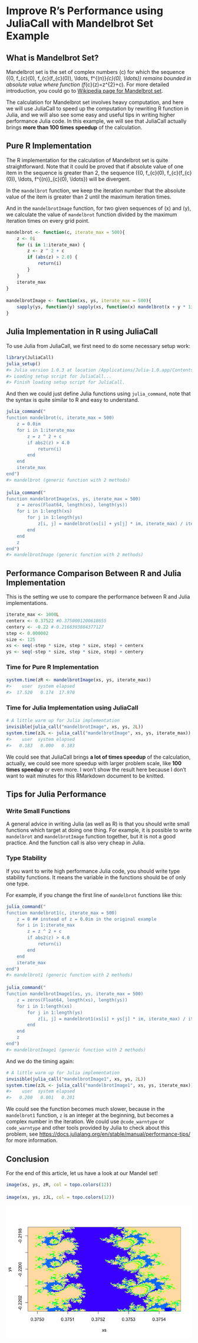 
# Improve R’s Performance using JuliaCall with Mandelbrot Set Example

## What is Mandelbrot Set?

Mandelbrot set is the set of complex numbers \(c\) for which the
sequence
\(\{0, f_{c}(0), f_{c}(f_{c}(0)), \ldots, f^{(n)}_{c}(0), \ldots\}\)
remains bounded in absolute value where function \(f_{c}(z)=z^{2}+c\).
For more detailed introduction, you could go to [Wikipedia page for
Mandelbrot set](https://en.wikipedia.org/wiki/Mandelbrot_set).

The calculation for Mandelbrot set involves heavy computation, and here
we will use JuliaCall to speed up the computation by rewriting R
function in Julia, and we will also see some easy and useful tips in
writing higher performance Julia code. In this example, we will see that
JuliaCall actually brings **more than 100 times speedup** of the
calculation.

## Pure R Implementation

The R implementation for the calculation of Mandelbrot set is quite
straightforward. Note that it could be proved that if absolute value of
one item in the sequence is greater than 2, the sequence
\(\{0, f_{c}(0), f_{c}(f_{c}(0)), \ldots, f^{(n)}_{c}(0), \ldots\}\)
will be divergent.

In the `mandelbrot` function, we keep the iteration number that the
absolute value of the item is greater than 2 until the maximum iteration
times.

And in the `mandelbrotImage` function, for two given sequences of \(x\)
and \(y\), we calculate the value of `mandelbrot` function divided by
the maximum iteration times on every grid point.

``` r
mandelbrot <- function(c, iterate_max = 500){
    z <- 0i
    for (i in 1:iterate_max) {
        z <- z ^ 2 + c
        if (abs(z) > 2.0) {
            return(i)
        }
    }
    iterate_max
}

mandelbrotImage <- function(xs, ys, iterate_max = 500){
    sapply(ys, function(y) sapply(xs, function(x) mandelbrot(x + y * 1i, iterate_max = iterate_max))) / iterate_max
}
```

## Julia Implementation in R using JuliaCall

To use Julia from JuliaCall, we first need to do some necessary setup
work:

``` r
library(JuliaCall)
julia_setup()
#> Julia version 1.0.3 at location /Applications/Julia-1.0.app/Contents/Resources/julia/bin will be used.
#> Loading setup script for JuliaCall...
#> Finish loading setup script for JuliaCall.
```

And then we could just define Julia functions using `julia_command`,
note that the syntax is quite similar to R and easy to understand.

``` r
julia_command("
function mandelbrot(c, iterate_max = 500)
    z = 0.0im
    for i in 1:iterate_max
        z = z ^ 2 + c
        if abs2(z) > 4.0
            return(i)
        end
    end
    iterate_max
end")
#> mandelbrot (generic function with 2 methods)

julia_command("
function mandelbrotImage(xs, ys, iterate_max = 500)
    z = zeros(Float64, length(xs), length(ys))
    for i in 1:length(xs)
        for j in 1:length(ys)
            z[i, j] = mandelbrot(xs[i] + ys[j] * im, iterate_max) / iterate_max
        end
    end
    z
end")
#> mandelbrotImage (generic function with 2 methods)
```

## Performance Comparison Between R and Julia Implementation

This is the setting we use to compare the performance between R and
Julia implementations.

``` r
iterate_max <- 1000L
centerx <- 0.37522 #0.3750001200618655
centery <- -0.22 #-0.2166393884377127
step <- 0.000002
size <- 125
xs <- seq(-step * size, step * size, step) + centerx
ys <- seq(-step * size, step * size, step) + centery
```

### Time for Pure R Implementation

``` r
system.time(zR <- mandelbrotImage(xs, ys, iterate_max))
#>    user  system elapsed 
#>  17.520   0.174  17.970
```

### Time for Julia Implementation using JuliaCall

``` r
# A little warm up for Julia implementation
invisible(julia_call("mandelbrotImage", xs, ys, 2L))
system.time(zJL <- julia_call("mandelbrotImage", xs, ys, iterate_max))
#>    user  system elapsed 
#>   0.183   0.000   0.183
```

We could see that JuliaCall brings **a lot of times speedup** of the
calculation, actually, we could see more speedup with larger problem
scale, like **100 times speedup** or even more. I won’t show the result
here because I don’t want to wait minutes for this RMarkdown document to
be knitted.

## Tips for Julia Performance

### Write Small Functions

A general advice in writing Julia (as well as R) is that you should
write small functions which target at doing one thing. For example, it
is possible to write `mandelbrot` and `mandelbrotImage` function
together, but it is not a good practice. And the function call is also
very cheap in Julia.

### Type Stability

If you want to write high performance Julia code, you should write type
stability functions. It means the variable in the functions should be of
only one type.

For example, if you change the first line of `mandelbrot` functions like
this:

``` r
julia_command("
function mandelbrot1(c, iterate_max = 500)
    z = 0 ## instead of z = 0.0im in the original example
    for i in 1:iterate_max
        z = z ^ 2 + c
        if abs2(z) > 4.0
            return(i)
        end
    end
    iterate_max
end")
#> mandelbrot1 (generic function with 2 methods)

julia_command("
function mandelbrotImage1(xs, ys, iterate_max = 500)
    z = zeros(Float64, length(xs), length(ys))
    for i in 1:length(xs)
        for j in 1:length(ys)
            z[i, j] = mandelbrot1(xs[i] + ys[j] * im, iterate_max) / iterate_max
        end
    end
    z
end")
#> mandelbrotImage1 (generic function with 2 methods)
```

And we do the timing again:

``` r
# A little warm up for Julia implementation
invisible(julia_call("mandelbrotImage1", xs, ys, 2L))
system.time(zJL <- julia_call("mandelbrotImage1", xs, ys, iterate_max))
#>    user  system elapsed 
#>   0.200   0.001   0.201
```

We could see the function becomes much slower, because in the
`mandelbrot1` function, `z` is an integer at the beginning, but becomes
a complex number in the iteration. We could use `@code_warntype` or
`code_warntype` and other tools provided by Julia to check about this
problem, see
<https://docs.julialang.org/en/stable/manual/performance-tips/> for more
information.

## Conclusion

For the end of this article, let us have a look at our Mandel set\!

``` r
image(xs, ys, zR, col = topo.colors(12))

image(xs, ys, zJL, col = topo.colors(12))
```

![](mandelbrot_files/figure-gfm/unnamed-chunk-10-1.png)<!-- -->
